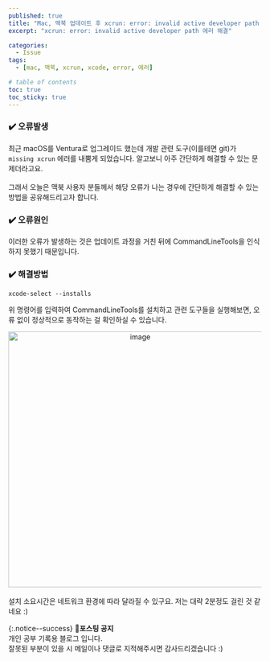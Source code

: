 ```yaml
---
published: true
title: "Mac, 맥북 업데이트 후 xcrun: error: invalid active developer path 에러 나는 경우 해결방법"
excerpt: "xcrun: error: invalid active developer path 에러 해결"

categories:
  - Issue
tags:
  - [mac, 맥북, xcrun, xcode, error, 에러]

# table of contents
toc: true
toc_sticky: true
---
```


### ✔️ 오류발생

최근 macOS를 Ventura로 업그레이드 했는데 개발 관련 도구(이를테면 git)가 `missing xcrun` 에러를 내뿜게 되었습니다. 알고보니 아주 간단하게 해결할 수 있는 문제더라고요.  
<br>
그래서 오늘은 맥북 사용자 분들께서 해당 오류가 나는 경우에 간단하게 해결할 수 있는 방법을 공유해드리고자 합니다.

### ✔️ 오류원인

이러한 오류가 발생하는 것은 업데이트 과정을 거친 뒤에 CommandLineTools을 인식하지 못했기 때문입니다.

### ✔️ 해결방법

```
xcode-select --installs
```

위 명령어를 입력하여 CommandLineTools를 설치하고 관련 도구들을 실행해보면, 오류 없이 정상적으로 동작하는 걸 확인하실 수 있습니다.

<center>
<img width="509" alt="image" src="https://user-images.githubusercontent.com/95404736/198861719-695569b5-e574-464b-a1e3-176cd47ad178.png">
</center>

<br>
설치 소요시간은 네트워크 환경에 따라 달라질 수 있구요. 저는 대략 2분정도 걸린 것 같네요 :)

{:.notice--success}
🔔**포스팅 공지**  
개인 공부 기록용 블로그 입니다.  
잘못된 부분이 있을 시 메일이나 댓글로 지적해주시면 감사드리겠습니다 :)
